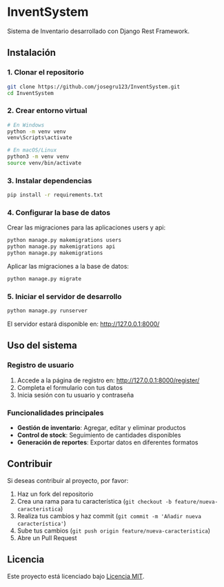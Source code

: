 # InventSystem

Sistema de Inventario desarrollado con Django Rest Framework.

## Instalación

### 1. Clonar el repositorio

```bash
git clone https://github.com/josegru123/InventSystem.git
cd InventSystem
```

### 2. Crear entorno virtual

```bash
# En Windows
python -m venv venv
venv\Scripts\activate

# En macOS/Linux
python3 -m venv venv
source venv/bin/activate
```

### 3. Instalar dependencias

```bash
pip install -r requirements.txt
```

### 4. Configurar la base de datos

Crear las migraciones para las aplicaciones users y api:

```bash
python manage.py makemigrations users
python manage.py makemigrations api
python manage.py makemigrations
```

Aplicar las migraciones a la base de datos:

```bash
python manage.py migrate
```

### 5. Iniciar el servidor de desarrollo

```bash
python manage.py runserver
```

El servidor estará disponible en: http://127.0.0.1:8000/

## Uso del sistema

### Registro de usuario

1. Accede a la página de registro en: http://127.0.0.1:8000/register/
2. Completa el formulario con tus datos
3. Inicia sesión con tu usuario y contraseña

### Funcionalidades principales

- **Gestión de inventario**: Agregar, editar y eliminar productos
- **Control de stock**: Seguimiento de cantidades disponibles
- **Generación de reportes**: Exportar datos en diferentes formatos

## Contribuir

Si deseas contribuir al proyecto, por favor:

1. Haz un fork del repositorio
2. Crea una rama para tu característica (`git checkout -b feature/nueva-caracteristica`)
3. Realiza tus cambios y haz commit (`git commit -m 'Añadir nueva característica'`)
4. Sube tus cambios (`git push origin feature/nueva-caracteristica`)
5. Abre un Pull Request

## Licencia

Este proyecto está licenciado bajo [Licencia MIT](LICENSE).